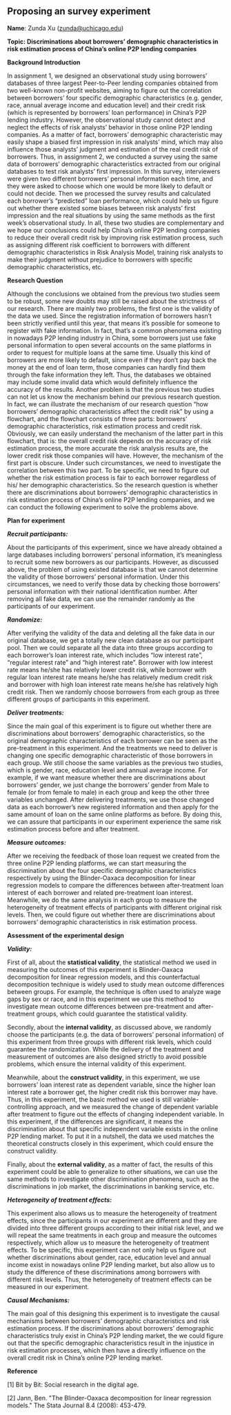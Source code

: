 ## Proposing an survey experiment

**Name**: Zunda Xu (zunda@uchicago.edu)

**Topic: Discriminations about borrowers’ demographic characteristics in risk estimation process of China’s online P2P lending companies****Background Introduction**

In assignment 1, we designed an observational study using borrowers’ databases of three largest Peer-to-Peer lending companies obtained from two well-known non-profit websites, aiming to figure out the correlation between borrowers’ four specific demographic characteristics (e.g. gender, race, annual average income and education level) and their credit risk (which is represented by borrowers’ loan performance) in China’s P2P lending industry. However, the observational study cannot detect and neglect the effects of risk analysts’ behavior in those online P2P lending companies. As a matter of fact, borrowers’ demographic characteristic may easily shape a biased first impression in risk analysts’ mind, which may also influence those analysts’ judgment and estimation of the real credit risk of borrowers. Thus, in assignment 2, we conducted a survey using the same data of borrowers’ demographic characteristics extracted from our original databases to test risk analysts’ first impression. In this survey, interviewers were given two different borrowers’ personal information each time, and they were asked to choose which one would be more likely to default or could not decide. Then we processed the survey results and calculated each borrower’s “predicted” loan performance, which could help us figure out whether there existed some biases between risk analysts’ first impression and the real situations by using the same methods as the first week’s observational study. In all, these two studies are complementary and we hope our conclusions could help China’s online P2P lending companies to reduce their overall credit risk by improving risk estimation process, such as assigning different risk coefficient to borrowers with different demographic characteristics in Risk Analysis Model, training risk analysts to make their judgment without prejudice to borrowers with specific demographic characteristics, etc. 

**Research Question**

Although the conclusions we obtained from the previous two studies seem to be robust, some new doubts may still be raised about the strictness of our research. There are mainly two problems, the first one is the validity of the data we used.  Since the registration information of borrowers hasn’t been strictly verified until this year, that means it’s possible for someone to register with fake information. In fact, that’s a common phenomena existing in nowadays P2P lending industry in China, some borrowers just use fake personal information to open several accounts on the same platforms in order to request for multiple loans at the same time. Usually this kind of borrowers are more likely to default, since even if they don’t pay back the money at the end of loan term, those companies can hardly find them through the fake information they left. Thus, the databases we obtained may include some invalid data which would definitely influence the accuracy of the results. Another problem is that the previous two studies can not let us know the mechanism behind our previous research question. In fact, we can illustrate the mechanism of our research question “how borrowers’ demographic characteristics affect the credit risk” by using a flowchart, and the flowchart consists of three parts: borrowers’ demographic characteristics, risk estimation process and credit risk. Obviously, we can easily understand the mechanism of the latter part in this flowchart, that is: the overall credit risk depends on the accuracy of risk estimation process, the more accurate the risk analysis results are, the lower credit risk those companies will have. However, the mechanism of the first part is obscure. Under such circumstances, we need to investigate the correlation between this two part. To be specific, we need to figure out whether the risk estimation process is fair to each borrower regardless of his/ her demographic characteristics. So the research question is whether there are discriminations about borrowers’ demographic characteristics in risk estimation process of China’s online P2P lending companies, and we can conduct the following experiment to solve the problems above.

**Plan for experiment**

***Recruit participants:***
About the participants of this experiment, since we have already obtained a large databases including borrowers’ personal information, it’s meaningless to recruit some new borrowers as our participants. However, as discussed above, the problem of using existed database is that we cannot determine the validity of those borrowers’ personal information. Under this circumstances, we need to verify those data by checking those borrowers’ personal information with their national identification number. After removing all fake data, we can use the remainder randomly as the participants of our experiment.***Randomize:***
After verifying the validity of the data and deleting all the fake data in our original database, we get a totally new clean database as our participant pool. Then we could separate all the data into three groups according to each borrower’s loan interest rate, which includes “low interest rate”, “regular interest rate” and “high interest rate”. Borrower with low interest rate means he/she has relatively lower credit risk, while borrower with regular loan interest rate means he/she has relatively medium credit risk and borrower with high loan interest rate means he/she has relatively high credit risk. Then we randomly choose borrowers from each group as three different groups of participants in this experiment.***Deliver treatments:***
Since the main goal of this experiment is to figure out whether there are discriminations about borrowers’ demographic characteristics, so the original demographic characteristics of each borrower can be seen as the pre-treatment in this experiment. And the treatments we need to deliver is changing one specific demographic characteristic of those borrowers in each group. We still choose the same variables as the previous two studies, which is gender, race, education level and annual average income.  For example, if we want measure whether there are discriminations about borrowers’ gender, we just change the borrowers’ gender from Male to female (or from female to male) in each group and keep the other three variables unchanged. After delivering treatments, we use those changed data as each borrower’s new registered information and then apply for the same amount of loan on the same online platforms as before. By doing this, we can assure that participants in our experiment experience the same risk estimation process before and after treatment.***Measure outcomes:***
After we receiving the feedback of those loan request we created from the three online P2P lending platforms, we can start measuring the discrimination about the four specific demographic characteristics respectively by using the Blinder-Oaxaca decomposition for linear regression models to compare the differences between after-treatment loan interest of each borrower and related pre-treatment loan interest. Meanwhile, we do the same analysis in each group to measure the heterogeneity of treatment effects of participants with different original risk levels. Then, we could figure out whether there are discriminations about borrowers’ demographic characteristics in risk estimation process. **Assessment of the experimental design**

***Validity:***

First of all, about the **statistical validity**, the statistical method we used in measuring the outcomes of this experiment is Blinder-Oaxaca decomposition for linear regression models, and this counterfactual decomposition technique is widely used to study mean outcome differences between groups. For example, the technique is often used to analyze wage gaps by sex or race, and in this experiment we use this method to investigate mean outcome differences between pre-treatment and after-treatment groups, which could guarantee the statistical validity.Secondly, about the **internal validity**, as discussed above, we randomly choose the participants (e.g. the data of borrowers’ personal information) of this experiment from three groups with different risk levels, which could guarantee the randomization. While the delivery of the treatment and measurement of outcomes are also designed strictly to avoid possible problems, which ensure the internal validity of this experiment.Meanwhile, about the **construct validity**, in this experiment, we use borrowers’ loan interest rate as dependent variable, since the higher loan interest rate a borrower get, the higher credit risk this borrower may have. Thus, in this experiment, the basic method we used is still variable-controlling approach, and we measured the change of dependent variable after treatment to figure out the effects of changing independent variable. In this experiment, if the differences are significant, it means the discrimination about that specific independent variable exists in the online P2P lending market. To put it in a nutshell, the data we used matches the theoretical constructs closely in this experiment, which could ensure the construct validity.Finally, about the **external validity**, as a matter of fact, the results of this experiment could be able to generalize to other situations, we can use the same methods to investigate other discrimination phenomena, such as the discriminations in job market, the discriminations in banking service, etc. ***Heterogeneity of treatment effects:***

This experiment also allows us to measure the heterogeneity of treatment effects, since the participants in our experiment are different and they are divided into three different groups according to their initial risk level, and we will repeat the same treatments in each group and measure the outcomes respectively, which allow us to measure the heterogeneity of treatment effects. To be specific, this experiment can not only help us figure out whether discriminations about gender, race, education level and annual income exist in nowadays online P2P lending market, but also allow us to study the difference of these discriminations among borrowers with different risk levels. Thus, the heterogeneity of treatment effects can be measured in our experiment.***Causal Mechanisms:***

The main goal of this designing this experiment is to investigate the causal mechanisms between borrowers’ demographic characteristics and risk estimation process. If the discriminations about borrowers’ demographic characteristics truly exist in China’s P2P lending market, the we could figure out that the specific demographic characteristics result in the injustice in risk estimation processes, which then have a directly influence on the overall credit risk in China’s online P2P lending market.**Reference**
[1] Bit by Bit: Social research in the digital age.
[2] Jann, Ben. "The Blinder-Oaxaca decomposition for linear regression models." The Stata Journal 8.4 (2008): 453-479.